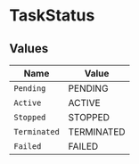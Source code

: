 # TaskStatus


## Values

| Name         | Value        |
| ------------ | ------------ |
| `Pending`    | PENDING      |
| `Active`     | ACTIVE       |
| `Stopped`    | STOPPED      |
| `Terminated` | TERMINATED   |
| `Failed`     | FAILED       |